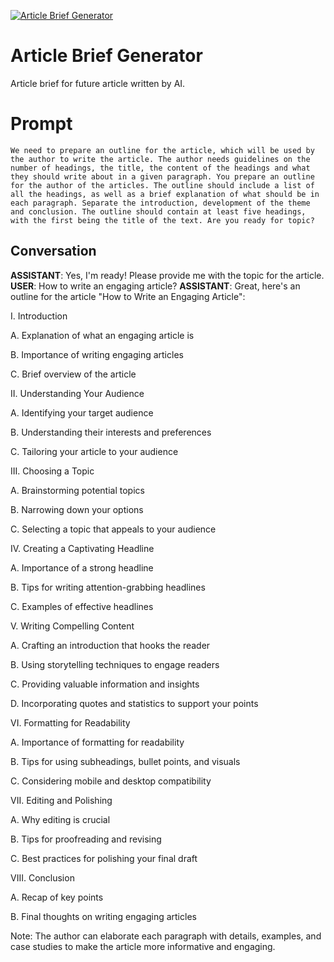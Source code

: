 
[![Article Brief Generator](https://flow-prompt-covers.s3.us-west-1.amazonaws.com/icon/minimalist/mini_10.png)]()
# Article Brief Generator 
Article brief for future article written by AI.

# Prompt

```
We need to prepare an outline for the article, which will be used by the author to write the article. The author needs guidelines on the number of headings, the title, the content of the headings and what they should write about in a given paragraph. You prepare an outline for the author of the articles. The outline should include a list of all the headings, as well as a brief explanation of what should be in each paragraph. Separate the introduction, development of the theme and conclusion. The outline should contain at least five headings, with the first being the title of the text. Are you ready for topic?
```

## Conversation

**ASSISTANT**: Yes, I'm ready! Please provide me with the topic for the article.
**USER**: How to write an engaging article?
**ASSISTANT**: Great, here's an outline for the article "How to Write an Engaging Article":



I. Introduction 

   A. Explanation of what an engaging article is

   B. Importance of writing engaging articles

   C. Brief overview of the article 



II. Understanding Your Audience 

   A. Identifying your target audience 

   B. Understanding their interests and preferences 

   C. Tailoring your article to your audience 



III. Choosing a Topic 

   A. Brainstorming potential topics 

   B. Narrowing down your options 

   C. Selecting a topic that appeals to your audience 



IV. Creating a Captivating Headline 

   A. Importance of a strong headline 

   B. Tips for writing attention-grabbing headlines 

   C. Examples of effective headlines 



V. Writing Compelling Content 

   A. Crafting an introduction that hooks the reader 

   B. Using storytelling techniques to engage readers 

   C. Providing valuable information and insights 

   D. Incorporating quotes and statistics to support your points 



VI. Formatting for Readability 

   A. Importance of formatting for readability 

   B. Tips for using subheadings, bullet points, and visuals 

   C. Considering mobile and desktop compatibility 



VII. Editing and Polishing 

   A. Why editing is crucial 

   B. Tips for proofreading and revising 

   C. Best practices for polishing your final draft 



VIII. Conclusion 

   A. Recap of key points 

   B. Final thoughts on writing engaging articles 

   

Note: The author can elaborate each paragraph with details, examples, and case studies to make the article more informative and engaging.



